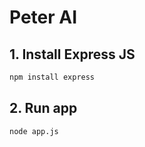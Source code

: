 # **Peter AI**

## 1. Install Express JS

```bash
npm install express
```

## 2. Run app

```bash
node app.js
```
